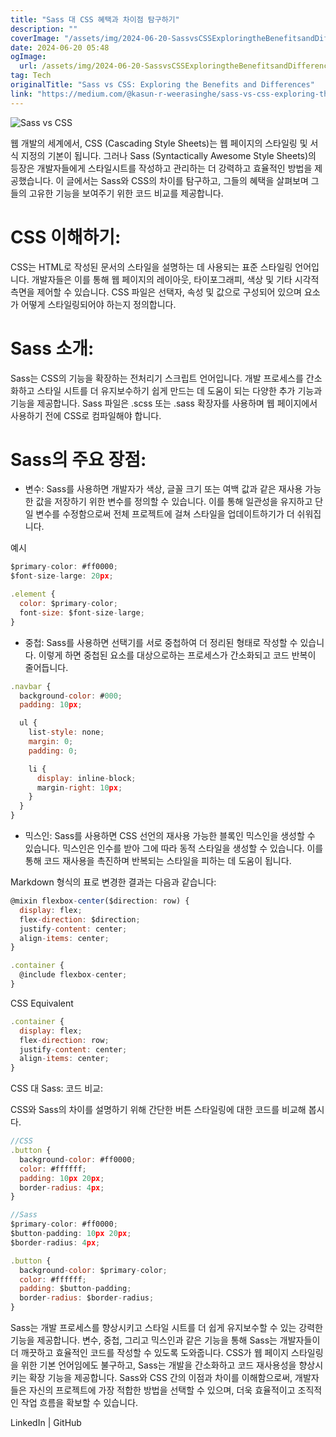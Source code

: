 ```yaml
---
title: "Sass 대 CSS 혜택과 차이점 탐구하기"
description: ""
coverImage: "/assets/img/2024-06-20-SassvsCSSExploringtheBenefitsandDifferences_0.png"
date: 2024-06-20 05:48
ogImage: 
  url: /assets/img/2024-06-20-SassvsCSSExploringtheBenefitsandDifferences_0.png
tag: Tech
originalTitle: "Sass vs CSS: Exploring the Benefits and Differences"
link: "https://medium.com/@kasun-r-weerasinghe/sass-vs-css-exploring-the-benefits-and-differences-ca98ea60f946"
---
```




![Sass vs CSS](/assets/img/2024-06-20-SassvsCSSExploringtheBenefitsandDifferences_0.png)

웹 개발의 세계에서, CSS (Cascading Style Sheets)는 웹 페이지의 스타일링 및 서식 지정의 기본이 됩니다. 그러나 Sass (Syntactically Awesome Style Sheets)의 등장은 개발자들에게 스타일시트를 작성하고 관리하는 더 강력하고 효율적인 방법을 제공했습니다. 이 글에서는 Sass와 CSS의 차이를 탐구하고, 그들의 혜택을 살펴보며 그들의 고유한 기능을 보여주기 위한 코드 비교를 제공합니다.

# CSS 이해하기:

CSS는 HTML로 작성된 문서의 스타일을 설명하는 데 사용되는 표준 스타일링 언어입니다. 개발자들은 이를 통해 웹 페이지의 레이아웃, 타이포그래피, 색상 및 기타 시각적 측면을 제어할 수 있습니다. CSS 파일은 선택자, 속성 및 값으로 구성되어 있으며 요소가 어떻게 스타일링되어야 하는지 정의합니다.


<div class="content-ad"></div>

# Sass 소개:

Sass는 CSS의 기능을 확장하는 전처리기 스크립트 언어입니다. 개발 프로세스를 간소화하고 스타일 시트를 더 유지보수하기 쉽게 만드는 데 도움이 되는 다양한 추가 기능과 기능을 제공합니다. Sass 파일은 .scss 또는 .sass 확장자를 사용하며 웹 페이지에서 사용하기 전에 CSS로 컴파일해야 합니다.

# Sass의 주요 장점:

- 변수: Sass를 사용하면 개발자가 색상, 글꼴 크기 또는 여백 값과 같은 재사용 가능한 값을 저장하기 위한 변수를 정의할 수 있습니다. 이를 통해 일관성을 유지하고 단일 변수를 수정함으로써 전체 프로젝트에 걸쳐 스타일을 업데이트하기가 더 쉬워집니다.

<div class="content-ad"></div>

예시

```js
$primary-color: #ff0000;
$font-size-large: 20px;

.element {
  color: $primary-color;
  font-size: $font-size-large;
}
```

- 중첩: Sass를 사용하면 선택기를 서로 중첩하여 더 정리된 형태로 작성할 수 있습니다. 이렇게 하면 중첩된 요소를 대상으로하는 프로세스가 간소화되고 코드 반복이 줄어듭니다.

```js
.navbar {
  background-color: #000;
  padding: 10px;

  ul {
    list-style: none;
    margin: 0;
    padding: 0;

    li {
      display: inline-block;
      margin-right: 10px;
    }
  }
}
```

<div class="content-ad"></div>

- 믹스인: Sass를 사용하면 CSS 선언의 재사용 가능한 블록인 믹스인을 생성할 수 있습니다. 믹스인은 인수를 받아 그에 따라 동적 스타일을 생성할 수 있습니다. 이를 통해 코드 재사용을 촉진하며 반복되는 스타일을 피하는 데 도움이 됩니다.

Markdown 형식의 표로 변경한 결과는 다음과 같습니다:

```js
@mixin flexbox-center($direction: row) {
  display: flex;
  flex-direction: $direction;
  justify-content: center;
  align-items: center;
}

.container {
  @include flexbox-center;
}
```

CSS Equivalent

```js
.container {
  display: flex;
  flex-direction: row;
  justify-content: center;
  align-items: center;
}
```

<div class="content-ad"></div>

CSS 대 Sass: 코드 비교:

CSS와 Sass의 차이를 설명하기 위해 간단한 버튼 스타일링에 대한 코드를 비교해 봅시다.

```js
//CSS
.button {
  background-color: #ff0000;
  color: #ffffff;
  padding: 10px 20px;
  border-radius: 4px;
}
```

```js
//Sass
$primary-color: #ff0000;
$button-padding: 10px 20px;
$border-radius: 4px;

.button {
  background-color: $primary-color;
  color: #ffffff;
  padding: $button-padding;
  border-radius: $border-radius;
}
```

<div class="content-ad"></div>

Sass는 개발 프로세스를 향상시키고 스타일 시트를 더 쉽게 유지보수할 수 있는 강력한 기능을 제공합니다. 변수, 중첩, 그리고 믹스인과 같은 기능을 통해 Sass는 개발자들이 더 깨끗하고 효율적인 코드를 작성할 수 있도록 도와줍니다. CSS가 웹 페이지 스타일링을 위한 기본 언어임에도 불구하고, Sass는 개발을 간소화하고 코드 재사용성을 향상시키는 확장 기능을 제공합니다. Sass와 CSS 간의 이점과 차이를 이해함으로써, 개발자들은 자신의 프로젝트에 가장 적합한 방법을 선택할 수 있으며, 더욱 효율적이고 조직적인 작업 흐름을 확보할 수 있습니다.

LinkedIn | GitHub